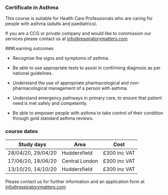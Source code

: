 ### Certificate in Asthma

This course is suitable for Health Care Professionals who are caring for people with asthma (adults and paediatrics).

If you are a CCG or private company and would like to commission our services please contact us at info@respiratorymatters.com

###Learning outcomes

* Recognise the signs and symptoms of asthma.

* Be able to use appropriate tests to assist in confirming diagnosis as per national guidelines.

* Understand the use of appropriate pharmacological and non-pharmacological management of a person with asthma.

* Understand emergency pathways in primary care, to ensure that patient need is met safely and competently.

* Be able to empower people with asthma to take control of their condition through gold standard asthma reviews.

### course dates

|Study days          |	Area          | Cost       |
|--------------------|---------------|-------------|
| 28/04/20, 29/04/20 | Huddersfield  | £300 inc VAT|
| 17/06/20, 18/06/20 | Central London| £300 inc VAT|
| 13/10/20, 14/10/20 | Huddersfield  | £300 inc VAT|

Please contact us for further information and an application form at info@respiratorymatters.com
